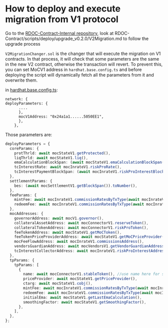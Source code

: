 # How to deploy and execute migration from V1 protocol

Go to the [RDOC-Contract-Internal repository](https://github.com/money-on-chain/RDOC-Contract), look at RDOC-Contract/scripts/deploy/upgrade_v0.2.0/V2Migration.md to follow the upgrade process

`V2MigrationChanger.sol` is the changer that will execute the migration on V1 contracts. In that process, it will check that some parameters are the same in the new V2 contract, otherwise the transaction will revert.
To prevent this, you can set MoCV1 address in `hardhat.base.config.ts` and before deploying the script will dynamically fetch all the parameters from it and overwrite them.

in [hardhat.base.config.ts](hardhat.base.config.ts):

```
network: {
deployParameters: {
      ....
      },
      mocV1Address: "0x24a1a1......5050EE1",
      },
    },
```

Those parameters are:

```typescript
deployParameters = {
  coreParams: {
    protThrld: await mocStateV1.getProtected(),
    liqThrld: await mocStateV1.liq(),
    emaCalculationBlockSpan: (await mocStateV1.emaCalculationBlockSpan()).toNumber(),
    tcInterestRate: await mocInrateV1.riskProRate(),
    tcInterestPaymentBlockSpan: (await mocInrateV1.riskProInterestBlockSpan()).toNumber(),
  },
  settlementParams: {
    bes: (await mocSettlementV1.getBlockSpan()).toNumber(),
  },
  feeParams: {
    mintFee: await mocInrateV1.commissionRatesByTxType(await mocInrateV1.MINT_RISKPRO_FEES_RESERVE()),
    redeemFee: await mocInrateV1.commissionRatesByTxType(await mocInrateV1.REDEEM_RISKPRO_FEES_RESERVE()),
  },
  mocAddresses: {
    governorAddress: await mocV1.governor(),
    collateralAssetAddress: await mocConnectorV1.reserveToken(),
    collateralTokenAddress: await mocConnectorV1.riskProToken(),
    feeTokenAddress: await mocStateV1.getMoCToken(),
    feeTokenPriceProviderAddress: await mocStateV1.getMoCPriceProvider(),
    mocFeeFlowAddress: await mocInrateV1.commissionsAddress(),
    vendorsGuardianAddress: await mocVendorsV1.getVendorGuardianAddress(),
    tcInterestCollectorAddress: await mocInrateV1.riskProInterestAddress(),
  },
  tpParams: {
    tpParams: [
      {
        name: await mocConnectorV1.stableToken(), //use name here for stableToken address
        priceProvider: await mocStateV1.getPriceProvider(),
        ctarg: await mocStateV1.cobj(),
        mintFee: await mocInrateV1.commissionRatesByTxType(await mocInrateV1.MINT_STABLETOKEN_FEES_RESERVE()),
        redeemFee: await mocInrateV1.commissionRatesByTxType(await mocInrateV1.REDEEM_STABLETOKEN_FEES_RESERVE()),
        initialEma: await mocStateV1.getLastEmaCalculation(),
        smoothingFactor: await mocStateV1.getSmoothingFactor(),
      },
    ],
  },
};
```
